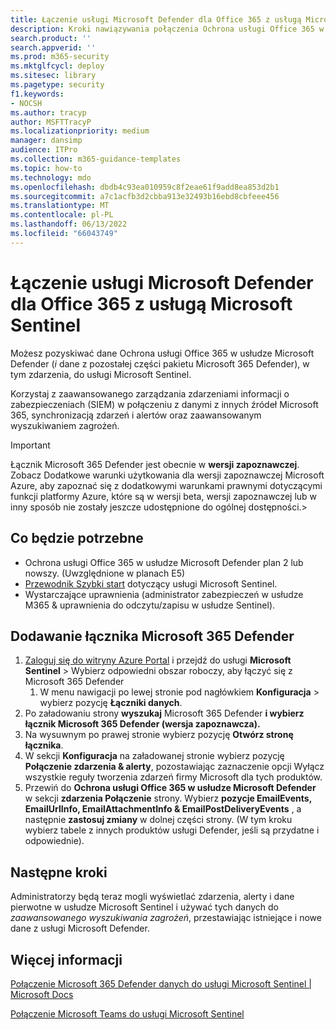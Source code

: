 ```yaml
---
title: Łączenie usługi Microsoft Defender dla Office 365 z usługą Microsoft Sentinel
description: Kroki nawiązywania połączenia Ochrona usługi Office 365 w usłudze Microsoft Defender z usługą Sentinel. Dodaj dane Ochrona usługi Office 365 w usłudze Microsoft Defender (*i* dane z pozostałej części pakietu Microsoft 365 Defender), w tym zdarzenia, do usługi Microsoft Sentinel w celu utworzenia jednego okienka szkła w zabezpieczeniach.
search.product: ''
search.appverid: ''
ms.prod: m365-security
ms.mktglfcycl: deploy
ms.sitesec: library
ms.pagetype: security
f1.keywords:
- NOCSH
ms.author: tracyp
author: MSFTTracyP
ms.localizationpriority: medium
manager: dansimp
audience: ITPro
ms.collection: m365-guidance-templates
ms.topic: how-to
ms.technology: mdo
ms.openlocfilehash: dbdb4c93ea010959c8f2eae61f9add8ea853d2b1
ms.sourcegitcommit: a7c1acfb3d2cbba913e32493b16ebd8cbfeee456
ms.translationtype: MT
ms.contentlocale: pl-PL
ms.lasthandoff: 06/13/2022
ms.locfileid: "66043749"
---
```

# <a name="connect-microsoft-defender-for-office-365-to-microsoft-sentinel"></a>Łączenie usługi Microsoft Defender dla Office 365 z usługą Microsoft Sentinel

Możesz pozyskiwać dane Ochrona usługi Office 365 w usłudze Microsoft Defender (*i* dane z pozostałej części pakietu Microsoft 365 Defender), w tym zdarzenia, do usługi Microsoft Sentinel.

Korzystaj z zaawansowanego zarządzania zdarzeniami informacji o zabezpieczeniach (SIEM) w połączeniu z danymi z innych źródeł Microsoft 365, synchronizacją zdarzeń i alertów oraz zaawansowanym wyszukiwaniem zagrożeń.

> [!IMPORTANT]
> Łącznik Microsoft 365 Defender jest obecnie w **wersji zapoznawczej**. Zobacz Dodatkowe warunki użytkowania dla wersji zapoznawczej Microsoft Azure, aby zapoznać się z dodatkowymi warunkami prawnymi dotyczącymi funkcji platformy Azure, które są w wersji beta, wersji zapoznawczej lub w inny sposób nie zostały jeszcze udostępnione do ogólnej dostępności.>

## <a name="what-you-will-need"></a>Co będzie potrzebne
- Ochrona usługi Office 365 w usłudze Microsoft Defender plan 2 lub nowszy. (Uwzględnione w planach E5)
- [Przewodnik Szybki start](/azure/sentinel/quickstart-onboard) dotyczący usługi Microsoft Sentinel.
- Wystarczające uprawnienia (administrator zabezpieczeń w usłudze M365 & uprawnienia do odczytu/zapisu w usłudze Sentinel).

## <a name="add-the-microsoft-365-defender-connector"></a>Dodawanie łącznika Microsoft 365 Defender
1. [Zaloguj się do witryny Azure Portal](https://portal.azure.com) i przejdź do usługi **Microsoft Sentinel** > Wybierz odpowiedni obszar roboczy, aby łączyć się z Microsoft 365 Defender
    1. W menu nawigacji po lewej stronie pod nagłówkiem **Konfiguracja** > wybierz pozycję **Łączniki danych**.
2. Po załadowaniu strony **wyszukaj** Microsoft 365 Defender **i wybierz łącznik Microsoft 365 Defender (wersja zapoznawcza).**
3. Na wysuwnym po prawej stronie wybierz pozycję **Otwórz stronę łącznika**.
4. W sekcji **Konfiguracja** na załadowanej stronie wybierz pozycję **Połączenie zdarzenia & alerty**, pozostawiając zaznaczenie opcji Wyłącz wszystkie reguły tworzenia zdarzeń firmy Microsoft dla tych produktów.
5. Przewiń do **Ochrona usługi Office 365 w usłudze Microsoft Defender** w sekcji **zdarzenia Połączenie** strony. Wybierz **pozycje EmailEvents, EmailUrlInfo, EmailAttachmentInfo & EmailPostDeliveryEvents** , a następnie  **zastosuj zmiany** w dolnej części strony. (W tym kroku wybierz tabele z innych produktów usługi Defender, jeśli są przydatne i odpowiednie).

## <a name="next-steps"></a>Następne kroki

Administratorzy będą teraz mogli wyświetlać zdarzenia, alerty i dane pierwotne w usłudze Microsoft Sentinel i używać tych danych do *zaawansowanego wyszukiwania zagrożeń*, przestawiając istniejące i nowe dane z usługi Microsoft Defender.

## <a name="more-information"></a>Więcej informacji

[Połączenie Microsoft 365 Defender danych do usługi Microsoft Sentinel | Microsoft Docs](/azure/sentinel/connect-microsoft-365-defender?tabs=MDE)

[Połączenie Microsoft Teams do usługi Microsoft Sentinel](/microsoftteams/teams-sentinel-guide)
